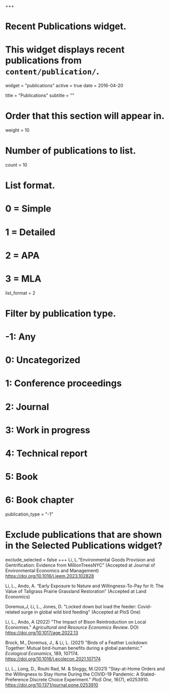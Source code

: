 +++
# Recent Publications widget.
# This widget displays recent publications from `content/publication/`.
widget = "publications"
active = true
date = 2016-04-20

title = "Publications"
subtitle = ""

# Order that this section will appear in.
weight = 10

# Number of publications to list.
count = 10

# List format.
#   0 = Simple
#   1 = Detailed
#   2 = APA
#   3 = MLA
list_format = 2

# Filter by publication type.
# -1: Any
#  0: Uncategorized
#  1: Conference proceedings
#  2: Journal
#  3: Work in progress
#  4: Technical report
#  5: Book
#  6: Book chapter
publication_type = "-1"

# Exclude publications that are shown in the Selected Publications widget?
exclude_selected = false
+++
Li, L.“Environmental Goods Provision and Gentrification: Evidence from MillionTreesNYC” (Accepted at Journal of Environmental Economics and Management) https://doi.org/10.1016/j.jeem.2023.102828

Li, L., Ando, A. “Early Exposure to Nature and Willingness-To-Pay for It: The Value of Tallgrass Prairie Grassland Restoration” (Accepted at Land Economics)

Doremus,J, Li, L., Jones, D. "Locked down but load the feeder: Covid-related surge in global wild bird feeding" (Accepted at PloS One)

Li, L., Ando, A (2022) "The Impact of Bison Reintroduction on Local Economies."  *Agricultural and Resource Economics Review*. DOI: https://doi.org/10.1017/age.2022.13

Brock, M., Doremus, J., & Li, L. (2021) "Birds of a Feather Lockdown Together: Mutual bird-human benefits during a global pandemic." *Ecological Economics*, 189, 107174. https://doi.org/10.1016/j.ecolecon.2021.107174

Li, L., Long, D., Rouhi Rad, M. & Sloggy, M.(2021) "Stay-at-Home Orders and the Willingness to Stay Home During the COVID-19 Pandemic: A Stated-Preference Discrete Choice Experiment." *PloS One*, 16(7), e0253910. https://doi.org/10.1371/journal.pone.0253910

